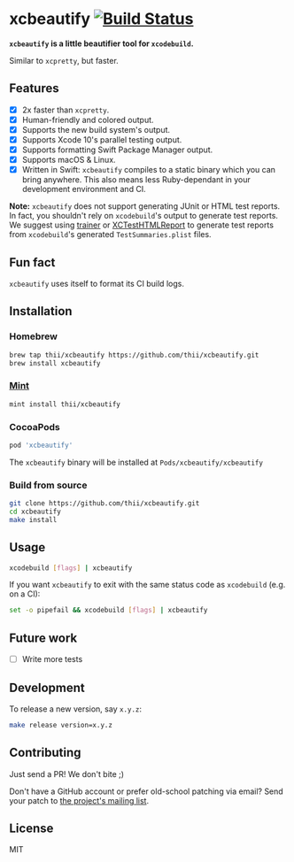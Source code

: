 # xcbeautify [![Build Status](https://app.bitrise.io/app/d23cc64bb267e15f/status.svg?token=BTw64Na-X05ayyPpauFEDw&branch=master)](https://app.bitrise.io/app/d23cc64bb267e15f)

**`xcbeautify` is a little beautifier tool for `xcodebuild`.**

Similar to `xcpretty`, but faster.

## Features

- [x] 2x faster than `xcpretty`.
- [x] Human-friendly and colored output.
- [x] Supports the new build system's output.
- [x] Supports Xcode 10's parallel testing output.
- [x] Supports formatting Swift Package Manager output.
- [x] Supports macOS & Linux.
- [x] Written in Swift: `xcbeautify` compiles to a static binary which you can
  bring anywhere. This also means less Ruby-dependant in your development
  environment and CI.

**Note:** `xcbeautify` does not support generating JUnit or HTML test reports.
In fact, you shouldn't rely on `xcodebuild`'s output to generate test reports.
We suggest using [trainer](https://github.com/KrauseFx/trainer) or
[XCTestHTMLReport](https://github.com/TitouanVanBelle/XCTestHTMLReport) to
generate test reports from `xcodebuild`'s generated `TestSummaries.plist`
files.

## Fun fact

`xcbeautify` uses itself to format its CI build logs.

## Installation
### Homebrew

```bash
brew tap thii/xcbeautify https://github.com/thii/xcbeautify.git
brew install xcbeautify
```

### [Mint](https://github.com/yonaskolb/mint)

```bash
mint install thii/xcbeautify
```

### CocoaPods

```ruby
pod 'xcbeautify'
```

The `xcbeautify` binary will be installed at `Pods/xcbeautify/xcbeautify`

### Build from source

```bash
git clone https://github.com/thii/xcbeautify.git
cd xcbeautify
make install
```

## Usage

```bash
xcodebuild [flags] | xcbeautify
```

If you want `xcbeautify` to exit with the same status code as `xcodebuild`
(e.g. on a CI):

```bash
set -o pipefail && xcodebuild [flags] | xcbeautify
```

## Future work

- [ ] Write more tests

## Development

To release a new version, say `x.y.z`:

```bash
make release version=x.y.z
```

## Contributing

Just send a PR! We don't bite ;)

Don't have a GitHub account or prefer old-school patching via email? Send your
patch to [the project's mailing list](mailto:~thi/xcbeautify@lists.sr.ht).

## License

MIT
